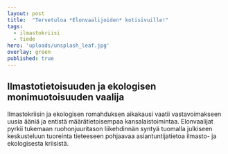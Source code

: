 ```yaml
---
layout: post
title:  "Tervetuloa *Elonvaalijoiden* kotisivuille!"
tags:
  - ilmastokriisi
  - tiede
hero: 'uploads/unsplash_leaf.jpg'
overlay: green
published: true
---
```

## Ilmastotietoisuuden ja ekologisen monimuotoisuuden vaalija
Ilmastokriisin ja ekologisen romahduksen aikakausi vaatii vastavoimakseen uusia ääniä ja entistä määrätietoisempaa kansalaistoimintaa. Elonvaalijat pyrkii tukemaan ruohonjuuritason liikehdinnän syntyä tuomalla julkiseen keskusteluun tuoreinta tieteeseen pohjaavaa asiantuntijatietoa ilmasto- ja ekologisesta kriisistä. 


[jekyll]:      http://jekyllrb.com
[jekyll-gh]:   https://github.com/jekyll/jekyll
[jekyll-help]: https://github.com/jekyll/jekyll-help
